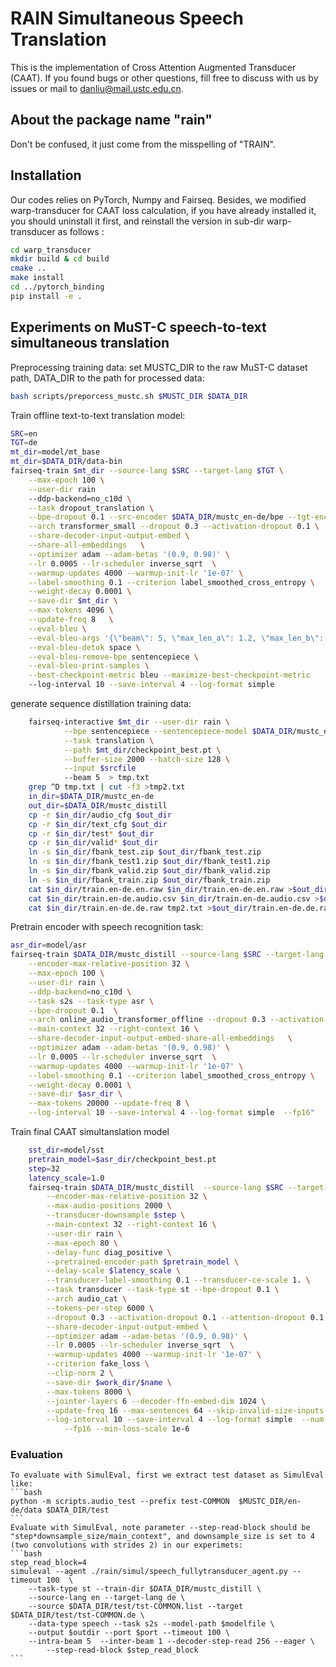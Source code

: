 # RAIN Simultaneous Speech Translation
This is the implementation of Cross Attention Augmented Transducer (CAAT). If you found bugs or other questions, fill free to discuss with us by issues or mail to danliu@mail.ustc.edu.cn.

## About the package name "rain"
 Don't be confused, it just come from the misspelling of "TRAIN".


## Installation
Our codes relies on PyTorch, Numpy and Fairseq. Besides, we modified warp-transducer for CAAT loss calculation, if you have already installed it, you should uninstall it first, and reinstall the version in sub-dir warp-transducer as follows :

```bash
cd warp_transducer
mkdir build & cd build
cmake ..
make install
cd ../pytorch_binding
pip install -e .
```

## Experiments on MuST-C speech-to-text simultaneous translation

Preprocessing training data: set MUSTC_DIR to the raw MuST-C dataset path,  DATA_DIR to the path for processed data:

```bash
bash scripts/preporcess_mustc.sh $MUSTC_DIR $DATA_DIR
```
Train offline text-to-text translation model:
```bash
SRC=en
TGT=de
mt_dir=model/mt_base
mt_dir=$DATA_DIR/data-bin
fairseq-train $mt_dir --source-lang $SRC --target-lang $TGT \
    --max-epoch 100 \
    --user-dir rain
    --ddp-backend=no_c10d \
    --task dropout_translation \
    --bpe-dropout 0.1 --src-encoder $DATA_DIR/mustc_en-de/bpe --tgt-encoder $DATA_DIR/mustc_en-de/bpe \
    --arch transformer_small --dropout 0.3 --activation-dropout 0.1 \
    --share-decoder-input-output-embed \
    --share-all-embeddings   \
    --optimizer adam --adam-betas '(0.9, 0.98)' \
    --lr 0.0005 --lr-scheduler inverse_sqrt  \
    --warmup-updates 4000 --warmup-init-lr '1e-07' \
    --label-smoothing 0.1 --criterion label_smoothed_cross_entropy \
    --weight-decay 0.0001 \
    --save-dir $mt_dir \
    --max-tokens 4096 \
    --update-freq 8   \
    --eval-bleu \
    --eval-bleu-args '{\"beam\": 5, \"max_len_a\": 1.2, \"max_len_b\": 10}' \
    --eval-bleu-detok space \
    --eval-bleu-remove-bpe sentencepiece \
    --eval-bleu-print-samples \
    --best-checkpoint-metric bleu --maximize-best-checkpoint-metric
    --log-interval 10 --save-interval 4 --log-format simple 
```
generate sequence distillation training data:
```bash
    fairseq-interactive $mt_dir --user-dir rain \
            --bpe sentencepiece --sentencepiece-model $DATA_DIR/mustc_en-de/text_cfg/bpe.model \
            --task translation \
            --path $mt_dir/checkpoint_best.pt \
            --buffer-size 2000 --batch-size 128 \
            --input $srcfile
            --beam 5  > tmp.txt
    grep ^D tmp.txt | cut -f3 >tmp2.txt
    in_dir=$DATA_DIR/mustc_en-de
    out_dir=$DATA_DIR/mustc_distill
    cp -r $in_dir/audio_cfg $out_dir
    cp -r $in_dir/text_cfg $out_dir
    cp -r $in_dir/test* $out_dir
    cp -r $in_dir/valid* $out_dir
    ln -s $in_dir/fbank_test.zip $out_dir/fbank_test.zip
    ln -s $in_dir/fbank_test1.zip $out_dir/fbank_test1.zip
    ln -s $in_dir/fbank_valid.zip $out_dir/fbank_valid.zip
    ln -s $in_dir/fbank_train.zip $out_dir/fbank_train.zip
    cat $in_dir/train.en-de.en.raw $in_dir/train.en-de.en.raw >$out_dir/train.en-de.en.raw
    cat $in_dir/train.en-de.audio.csv $in_dir/train.en-de.audio.csv >$out_dir/train.en-de.audio.csv
    cat $in_dir/train.en-de.de.raw tmp2.txt >$out_dir/train.en-de.de.raw
```
Pretrain encoder with speech recognition task:
```bash
asr_dir=model/asr
fairseq-train $DATA_DIR/mustc_distill --source-lang $SRC --target-lang $TGT \
    --encoder-max-relative-position 32 \
    --max-epoch 100 \
    --user-dir rain \
    --ddp-backend=no_c10d \
    --task s2s --task-type asr \
    --bpe-dropout 0.1  \
    --arch online_audio_transformer_offline --dropout 0.3 --activation-dropout 0.1 \
    --main-context 32 --right-context 16 \
    --share-decoder-input-output-embed-share-all-embeddings   \
    --optimizer adam --adam-betas '(0.9, 0.98)' \
    --lr 0.0005 --lr-scheduler inverse_sqrt  \
    --warmup-updates 4000 --warmup-init-lr '1e-07' \
    --label-smoothing 0.1 --criterion label_smoothed_cross_entropy \
    --weight-decay 0.0001 \
    --save-dir $asr_dir \
    --max-tokens 20000 --update-freq 8 \
    --log-interval 10 --save-interval 4 --log-format simple  --fp16"
```
Train final CAAT simultanslation model
```bash
    sst_dir=model/sst
    pretrain_model=$asr_dir/checkpoint_best.pt
    step=32
    latency_scale=1.0
    fairseq-train $DATA_DIR/mustc_distill  --source-lang $SRC --target-lang $TGT \
		--encoder-max-relative-position 32 \
        --max-audio-positions 2000 \
		--transducer-downsample $step \
		--main-context 32 --right-context 16 \
		--user-dir rain \
		--max-epoch 80 \
		--delay-func diag_positive \
		--pretrained-encoder-path $pretrain_model \
		--delay-scale $latency_scale \
		--transducer-label-smoothing 0.1 --transducer-ce-scale 1. \
		--task transducer --task-type st --bpe-dropout 0.1 \
		--arch audio_cat \
		--tokens-per-step 6000 \
		--dropout 0.3 --activation-dropout 0.1 --attention-dropout 0.1 \
		--share-decoder-input-output-embed \
		--optimizer adam --adam-betas '(0.9, 0.98)' \
		--lr 0.0005 --lr-scheduler inverse_sqrt  \
		--warmup-updates 4000 --warmup-init-lr '1e-07' \
		--criterion fake_loss \
		--clip-norm 2 \
		--save-dir $work_dir/$name \
		--max-tokens 8000 \
		--jointer-layers 6 --decoder-ffn-embed-dim 1024 \
		--update-freq 16 --max-sentences 64 --skip-invalid-size-inputs-valid-test \
		--log-interval 10 --save-interval 4 --log-format simple  --num-workers 2 \
			--fp16 --min-loss-scale 1e-6
```
### Evaluation
    To evaluate with SimulEval, first we extract test dataset as SimulEval like:
    ```bash
    python -m scripts.audio_test --prefix test-COMMON  $MUSTC_DIR/en-de/data $DATA_DIR/test
    ```
    Evaluate with SimulEval, note parameter --step-read-block should be "step*downsample_size/main_context", and downsample_size is set to 4 (two convolutions with strides 2) in our experimets:
    ```bash
    step_read_block=4
    simuleval --agent ./rain/simul/speech_fullytransducer_agent.py --timeout 100  \
		--task-type st --train-dir $DATA_DIR/mustc_distill \
		--source-lang en --target-lang de \
		--source $DATA_DIR/test/tst-COMMON.list --target $DATA_DIR/test/tst-COMMON.de \
		--data-type speech --task s2s --model-path $modelfile \
		--output $outdir --port $port --timeout 100 \
		--intra-beam 5  --inter-beam 1 --decoder-step-read 256 --eager \
			--step-read-block $step_read_block
    ```